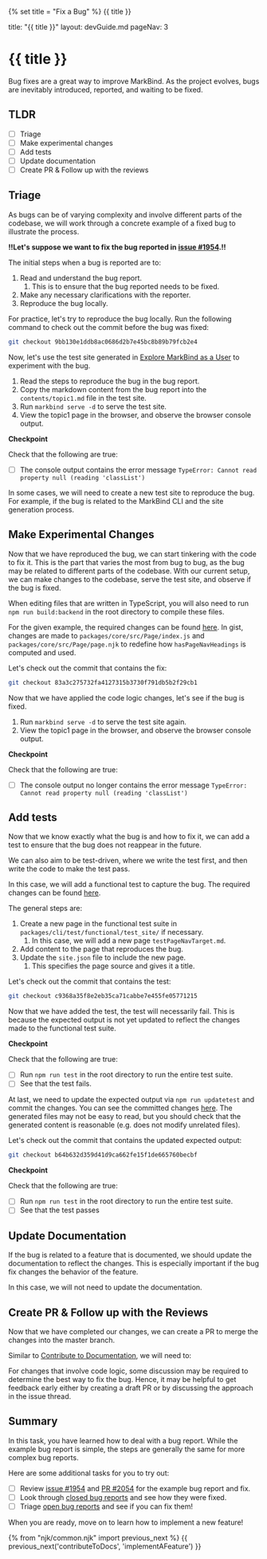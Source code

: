 {% set title = "Fix a Bug" %}
<span id="title" class="d-none">{{ title }}</span>

<frontmatter>
  title: "{{ title }}"
  layout: devGuide.md
  pageNav: 3
</frontmatter>

# {{ title }}

<div class="lead">

Bug fixes are a great way to improve MarkBind. As the project evolves, bugs are inevitably introduced, reported, and waiting to be fixed.

</div>

## TLDR

- [ ] Triage
- [ ] Make experimental changes
- [ ] Add tests
- [ ] Update documentation
- [ ] Create PR & Follow up with the reviews

## Triage

As bugs can be of varying complexity and involve different parts of the codebase, we will work through a concrete example of a fixed bug to illustrate the process.

**!!Let's suppose we want to fix the bug reported in [issue #1954](https://github.com/MarkBind/markbind/issues/1954).!!**

The initial steps when a bug is reported are to:
1. Read and understand the bug report.
   1. This is to ensure that the bug reported needs to be fixed.
1. Make any necessary clarifications with the reporter.
1. Reproduce the bug locally.

For practice, let's try to reproduce the bug locally. Run the following command to check out the commit before the bug was fixed:
```bash
git checkout 9bb130e1ddb8ac0686d2b7e45bc8b89b79fcb2e4
```

Now, let's use the test site generated in [Explore MarkBind as a User](exploreMarkBind.md) to experiment with the bug.
1. Read the steps to reproduce the bug in the bug report.
1. Copy the markdown content from the bug report into the `contents/topic1.md` file in the test site.
1. Run `markbind serve -d` to serve the test site.
1. View the topic1 page in the browser, and observe the browser console output.

<box type="important" light>

**Checkpoint**

Check that the following are true:
- [ ] The console output contains the error message `TypeError: Cannot read property null (reading 'classList')`

</box>

<box type="tip" light>

In some cases, we will need to create a new test site to reproduce the bug. For example, 
if the bug is related to the MarkBind CLI and the site generation process.
</box>


## Make Experimental Changes

Now that we have reproduced the bug, we can start tinkering with the code to fix it. This is the part that varies the most from bug to bug, as the bug may be related to different parts of the codebase. With our current setup, we can make changes to the codebase, serve the test site, and observe if the bug is fixed.

<box type="tip" light>

When editing files that are written in TypeScript, you will also need to run `npm run build:backend` in the root directory to compile these files.
</box>


For the given example, the required changes can be found [here](https://github.com/MarkBind/markbind/pull/2054/commits/83a3c275732fa4127315b3730f791db5b2f29cb1). In gist, changes
are made to `packages/core/src/Page/index.js` and `packages/core/src/Page/page.njk` to redefine how `hasPageNavHeadings` is computed and used.

Let's check out the commit that contains the fix:

```bash
git checkout 83a3c275732fa4127315b3730f791db5b2f29cb1 
```

Now that we have applied the code logic changes, let's see if the bug is fixed.
1. Run `markbind serve -d` to serve the test site again.
1. View the topic1 page in the browser, and observe the browser console output.

<box type="important" light>

**Checkpoint**

Check that the following are true:
- [ ] The console output no longer contains the error message `TypeError: Cannot read property null (reading 'classList')`

</box>

## Add tests

Now that we know exactly what the bug is and how to fix it, we can add a test to ensure that the bug does not reappear in the future. 

<box type="tip" light>

We can also aim to be test-driven, where we write the test first, and then write the code to make the test pass.
</box>

<panel src="../development/workflow.md#workflow-testing" header="**Add Tests**" type="info" minimized></panel>

In this case, we will add a functional test to capture the bug. The required changes can be found [here](https://github.com/MarkBind/markbind/pull/2054/commits/c9368a35f8e2eb35ca71cabbe7e455fe05771215).

The general steps are:
1. Create a new page in the functional test suite in `packages/cli/test/functional/test_site/` if necessary.
   1. In this case, we will add a new page `testPageNavTarget.md`.
1. Add content to the page that reproduces the bug.
1. Update the `site.json` file to include the new page.
   1. This specifies the page source and gives it a title.

Let's check out the commit that contains the test:
```bash
git checkout c9368a35f8e2eb35ca71cabbe7e455fe05771215
```

Now that we have added the test, the test will necessarily fail. This is because the expected output is not yet updated to reflect the changes made to the functional test suite.

<box type="important" light>

**Checkpoint**

Check that the following are true:
- [ ] Run `npm run test` in the root directory to run the entire test suite.
- [ ] See that the test fails.
</box>

At last, we need to update the expected output via `npm run updatetest` and commit the changes. You can see the committed changes [here](https://github.com/MarkBind/markbind/pull/2054/commits/b64b632d359d41d9ca662fe15f1de665760becbf). The generated files may not be easy to read, but you should check that the generated content is reasonable (e.g. does not modify unrelated files).

Let's check out the commit that contains the updated expected output:
```bash
git checkout b64b632d359d41d9ca662fe15f1de665760becbf
```
<box type="important" light>

**Checkpoint**

Check that the following are true:
- [ ] Run `npm run test` in the root directory to run the entire test suite.
- [ ] See that the test passes
</box>

## Update Documentation

If the bug is related to a feature that is documented, we should update the documentation to reflect the changes. This is especially important if the bug fix changes the behavior of the feature.

In this case, we will not need to update the documentation.

## Create PR & Follow up with the Reviews

Now that we have completed our changes, we can create a PR to merge the changes into the master branch.

Similar to [Contribute to Documentation](contributeToDocs.md), we will need to:

<include src="contributeToDocs.md#pr-steps" />

For changes that involve code logic, some discussion may be required to determine the best way to fix the bug. Hence, it may be helpful to get feedback early either by creating a draft PR or by discussing the approach in the issue thread.

## Summary

In this task, you have learned how to deal with a bug report. While the example bug report is simple, the steps are generally the same for more complex bug reports.

Here are some additional tasks for you to try out:
- [ ] Review [issue #1954](https://github.com/MarkBind/markbind/issues/1954) and [PR #2054](https://github.com/MarkBind/markbind/pull/2054) for the example bug report and fix.
- [ ] Look through [closed bug reports](https://github.com/MarkBind/markbind/issues?q=is%3Aissue+sort%3Aupdated-desc+label%3A%22c.Bug+%F0%9F%90%9B%22+is%3Aclosed) and see how they were fixed.
- [ ] Triage [open bug reports](https://github.com/MarkBind/markbind/issues?q=is%3Aissue+sort%3Aupdated-desc+is%3Aopen+label%3A%22c.Bug+%F0%9F%90%9B%22) and see if you can fix them!

When you are ready, move on to learn how to implement a new feature!

{% from "njk/common.njk" import previous_next %}
{{ previous_next('contributeToDocs', 'implementAFeature') }}
